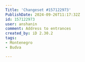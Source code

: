 ```yaml
---
Title: 'Changeset #157122973'
PublishDate: 2024-09-26T11:17:32Z
id: 157122973
user: anshanin
comment: Address to entrances
created_by: iD 2.30.2
tags:
- Montenegro
- Budva

---
```

